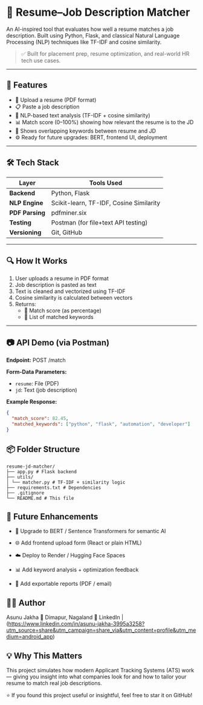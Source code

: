 # 🧠 Resume–Job Description Matcher

An AI-inspired tool that evaluates how well a resume matches a job description. Built using Python, Flask, and classical Natural Language Processing (NLP) techniques like TF-IDF and cosine similarity.

> ✅ Built for placement prep, resume optimization, and real-world HR tech use cases.

---

## 🚀 Features

- 📄 Upload a resume (PDF format)
- 📋 Paste a job description
- 🧠 NLP-based text analysis (TF-IDF + cosine similarity)
- 📊 Match score (0–100%) showing how relevant the resume is to the JD
- 🧾 Shows overlapping keywords between resume and JD
- ⚙️ Ready for future upgrades: BERT, frontend UI, deployment

---

## 🛠 Tech Stack

| Layer         | Tools Used                    |
|---------------|-------------------------------|
| **Backend**   | Python, Flask                 |
| **NLP Engine**| Scikit-learn, TF-IDF, Cosine Similarity |
| **PDF Parsing**| pdfminer.six                 |
| **Testing**   | Postman (for file+text API testing) |
| **Versioning**| Git, GitHub                   |

---

## 🔍 How It Works

1. User uploads a resume in PDF format
2. Job description is pasted as text
3. Text is cleaned and vectorized using TF-IDF
4. Cosine similarity is calculated between vectors
5. Returns:
   - 🎯 Match score (as percentage)
   - 🧩 List of matched keywords

---

## 📷 API Demo (via Postman)

**Endpoint:**
POST /match



**Form-Data Parameters:**
- `resume`: File (PDF)
- `jd`: Text (job description)

**Example Response:**
```json
{
  "match_score": 82.45,
  "matched_keywords": ["python", "flask", "automation", "developer"]
}
```
## 📦 Folder Structure
```
resume-jd-matcher/
├── app.py # Flask backend
├── utils/
│ └── matcher.py # TF-IDF + similarity logic
├── requirements.txt # Dependencies
├── .gitignore
└── README.md # This file
```

## 🧠 Future Enhancements
- 🤖 Upgrade to BERT / Sentence Transformers for semantic AI

- 🌐 Add frontend upload form (React or plain HTML)

- ☁️ Deploy to Render / Hugging Face Spaces

- 📊 Add keyword analysis + optimization feedback

- 📁 Add exportable reports (PDF / email)

## 👨‍💻 Author
Asunu Jakha
📍 Dimapur, Nagaland
🔗 LinkedIn | (https://www.linkedin.com/in/asunu-jakha-3995a3258?utm_source=share&utm_campaign=share_via&utm_content=profile&utm_medium=android_app)

## 💡 Why This Matters
This project simulates how modern Applicant Tracking Systems (ATS) work — giving you insight into what companies look for and how to tailor your resume to match real job descriptions.

⭐ If you found this project useful or insightful, feel free to star it on GitHub!